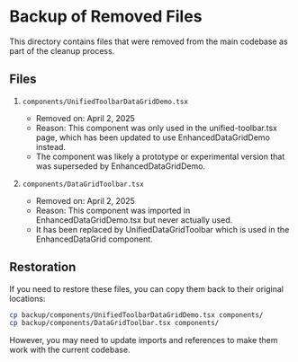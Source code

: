 # Backup of Removed Files

This directory contains files that were removed from the main codebase as part of the cleanup process.

## Files

1. `components/UnifiedToolbarDataGridDemo.tsx`
   - Removed on: April 2, 2025
   - Reason: This component was only used in the unified-toolbar.tsx page, which has been updated to use EnhancedDataGridDemo instead.
   - The component was likely a prototype or experimental version that was superseded by EnhancedDataGridDemo.

2. `components/DataGridToolbar.tsx`
   - Removed on: April 2, 2025
   - Reason: This component was imported in EnhancedDataGridDemo.tsx but never actually used.
   - It has been replaced by UnifiedDataGridToolbar which is used in the EnhancedDataGrid component.

## Restoration

If you need to restore these files, you can copy them back to their original locations:

```bash
cp backup/components/UnifiedToolbarDataGridDemo.tsx components/
cp backup/components/DataGridToolbar.tsx components/
```

However, you may need to update imports and references to make them work with the current codebase.